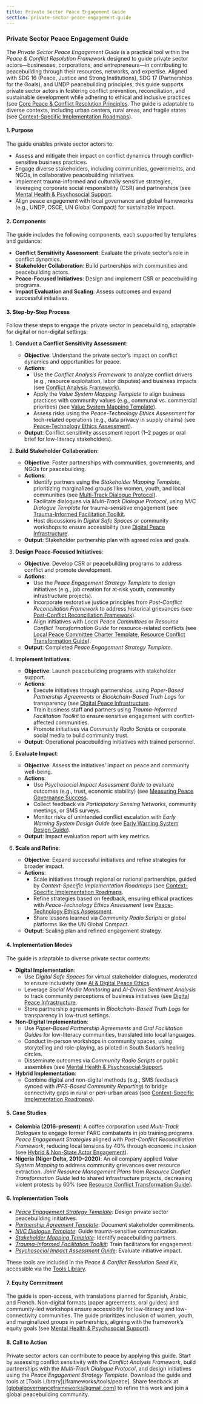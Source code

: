 ```yaml
---
title: Private Sector Peace Engagement Guide
section: private-sector-peace-engagement-guide
---
```


### Private Sector Peace Engagement Guide

The *Private Sector Peace Engagement Guide* is a practical tool within the *Peace & Conflict Resolution Framework* designed to guide private sector actors—businesses, corporations, and entrepreneurs—in contributing to peacebuilding through their resources, networks, and expertise. Aligned with SDG 16 (Peace, Justice and Strong Institutions), SDG 17 (Partnerships for the Goals), and UNDP peacebuilding principles, this guide supports private sector actors in fostering conflict prevention, reconciliation, and sustainable development while adhering to ethical and inclusive practices (see [Core Peace & Conflict Resolution Principles](/frameworks/docs/implementation/peace#core-principles]). The guide is adaptable to diverse contexts, including urban centers, rural areas, and fragile states (see [Context-Specific Implementation Roadmaps](/frameworks/docs/implementation/peace#context-specific-roadmaps)).

#### 1. Purpose
The guide enables private sector actors to:
- Assess and mitigate their impact on conflict dynamics through conflict-sensitive business practices.
- Engage diverse stakeholders, including communities, governments, and NGOs, in collaborative peacebuilding initiatives.
- Implement trauma-informed and culturally sensitive strategies, leveraging corporate social responsibility (CSR) and partnerships (see [Mental Health & Psychosocial Support](/frameworks/docs/implementation/peace#mental-health]).
- Align peace engagement with local governance and global frameworks (e.g., UNDP, OSCE, UN Global Compact) for sustainable impact.

#### 2. Components
The guide includes the following components, each supported by templates and guidance:
- **Conflict Sensitivity Assessment**: Evaluate the private sector’s role in conflict dynamics.
- **Stakeholder Collaboration**: Build partnerships with communities and peacebuilding actors.
- **Peace-Focused Initiatives**: Design and implement CSR or peacebuilding programs.
- **Impact Evaluation and Scaling**: Assess outcomes and expand successful initiatives.

#### 3. Step-by-Step Process
Follow these steps to engage the private sector in peacebuilding, adaptable for digital or non-digital settings:

1. **Conduct a Conflict Sensitivity Assessment**:
   - **Objective**: Understand the private sector’s impact on conflict dynamics and opportunities for peace.
   - **Actions**:
     - Use the *Conflict Analysis Framework* to analyze conflict drivers (e.g., resource exploitation, labor disputes) and business impacts (see [Conflict Analysis Framework](/frameworks/docs/implementation/peace#conflict-analysis-framework)).
     - Apply the *Value System Mapping Template* to align business practices with community values (e.g., communal vs. commercial priorities) (see [Value System Mapping Template](/frameworks/docs/implementation/peace#value-system-mapping-template)).
     - Assess risks using the *Peace-Technology Ethics Assessment* for tech-related operations (e.g., data privacy in supply chains) (see [Peace-Technology Ethics Assessment](/frameworks/docs/implementation/peace#peace-technology-ethics-assessment)).
   - **Output**: Conflict sensitivity assessment report (1–2 pages or oral brief for low-literacy stakeholders).

2. **Build Stakeholder Collaboration**:
   - **Objective**: Foster partnerships with communities, governments, and NGOs for peacebuilding.
   - **Actions**:
     - Identify partners using the *Stakeholder Mapping Template*, prioritizing marginalized groups like women, youth, and local communities (see [Multi-Track Dialogue Protocol](/frameworks/docs/implementation/peace#multi-track-dialogue-protocol)).
     - Facilitate dialogues via *Multi-Track Dialogue Protocol*, using *NVC Dialogue Template* for trauma-sensitive engagement (see [Trauma-Informed Facilitation Toolkit](/frameworks/docs/implementation/peace#trauma-informed-toolkit]).
     - Host discussions in *Digital Safe Spaces* or community workshops to ensure accessibility (see [Digital Peace Infrastructure](/frameworks/docs/implementation/peace#digital-infrastructure]).
   - **Output**: Stakeholder partnership plan with agreed roles and goals.

3. **Design Peace-Focused Initiatives**:
   - **Objective**: Develop CSR or peacebuilding programs to address conflict and promote development.
   - **Actions**:
     - Use the *Peace Engagement Strategy Template* to design initiatives (e.g., job creation for at-risk youth, community infrastructure projects).
     - Incorporate restorative justice principles from *Post-Conflict Reconciliation Framework* to address historical grievances (see [Post-Conflict Reconciliation Framework](/frameworks/docs/implementation/peace#post-conflict-reconciliation-framework)).
     - Align initiatives with *Local Peace Committees* or *Resource Conflict Transformation Guide* for resource-related conflicts (see [Local Peace Committee Charter Template](/frameworks/docs/implementation/peace#local-peace-committee-charter-template), [Resource Conflict Transformation Guide](/frameworks/docs/implementation/peace#resource-conflict-transformation-guide)).
   - **Output**: Completed *Peace Engagement Strategy Template*.

4. **Implement Initiatives**:
   - **Objective**: Launch peacebuilding programs with stakeholder support.
   - **Actions**:
     - Execute initiatives through partnerships, using *Paper-Based Partnership Agreements* or *Blockchain-Based Truth Logs* for transparency (see [Digital Peace Infrastructure](/frameworks/docs/implementation/peace#digital-infrastructure]).
     - Train business staff and partners using *Trauma-Informed Facilitation Toolkit* to ensure sensitive engagement with conflict-affected communities.
     - Promote initiatives via *Community Radio Scripts* or corporate social media to build community trust.
   - **Output**: Operational peacebuilding initiatives with trained personnel.

5. **Evaluate Impact**:
   - **Objective**: Assess the initiatives’ impact on peace and community well-being.
   - **Actions**:
     - Use *Psychosocial Impact Assessment Guide* to evaluate outcomes (e.g., trust, economic stability) (see [Measuring Peace Governance Success](/frameworks/docs/implementation/peace#measuring-success]).
     - Collect feedback via *Participatory Sensing Networks*, community meetings, or SMS surveys.
     - Monitor risks of unintended conflict escalation with *Early Warning System Design Guide* (see [Early Warning System Design Guide](/frameworks/docs/implementation/peace#early-warning-system-design-guide)).
   - **Output**: Impact evaluation report with key metrics.

6. **Scale and Refine**:
   - **Objective**: Expand successful initiatives and refine strategies for broader impact.
   - **Actions**:
     - Scale initiatives through regional or national partnerships, guided by *Context-Specific Implementation Roadmaps* (see [Context-Specific Implementation Roadmaps](/frameworks/docs/implementation/peace#context-specific-roadmaps]).
     - Refine strategies based on feedback, ensuring ethical practices with *Peace-Technology Ethics Assessment* (see [Peace-Technology Ethics Assessment](/frameworks/docs/implementation/peace#peace-technology-ethics-assessment]).
     - Share lessons learned via *Community Radio Scripts* or global platforms like the UN Global Compact.
   - **Output**: Scaling plan and refined engagement strategy.

#### 4. Implementation Modes
The guide is adaptable to diverse private sector contexts:
- **Digital Implementation**:
  - Use *Digital Safe Spaces* for virtual stakeholder dialogues, moderated to ensure inclusivity (see [AI & Digital Peace Ethics](/frameworks/docs/implementation/peace#ai-ethics]).
  - Leverage *Social Media Monitoring* and *AI-Driven Sentiment Analysis* to track community perceptions of business initiatives (see [Digital Peace Infrastructure](/frameworks/docs/implementation/peace#digital-infrastructure]).
  - Store partnership agreements in *Blockchain-Based Truth Logs* for transparency in low-trust settings.
- **Non-Digital Implementation**:
  - Use *Paper-Based Partnership Agreements* and *Oral Facilitation Guides* for low-literacy communities, translated into local languages.
  - Conduct in-person workshops in community spaces, using storytelling and role-playing, as piloted in South Sudan’s healing circles.
  - Disseminate outcomes via *Community Radio Scripts* or public assemblies (see [Mental Health & Psychosocial Support](/frameworks/docs/implementation/peace#mental-health]).
- **Hybrid Implementation**:
  - Combine digital and non-digital methods (e.g., SMS feedback synced with *IPFS-Based Community Reporting*) to bridge connectivity gaps in rural or peri-urban areas (see [Context-Specific Implementation Roadmaps](/frameworks/docs/implementation/peace#context-specific-roadmaps)).

#### 5. Case Studies
- **Colombia (2016–present)**: A coffee corporation used *Multi-Track Dialogues* to engage former FARC combatants in job training programs. *Peace Engagement Strategies* aligned with *Post-Conflict Reconciliation Framework*, reducing local tensions by 40% through economic inclusion (see [Hybrid & Non-State Actor Engagement](/frameworks/docs/implementation/peace#non-state-actors)).
- **Nigeria (Niger Delta, 2010–2020)**: An oil company applied *Value System Mapping* to address community grievances over resource extraction. *Joint Resource Management Plans* from *Resource Conflict Transformation Guide* led to shared infrastructure projects, decreasing violent protests by 60% (see [Resource Conflict Transformation Guide](/frameworks/docs/implementation/peace#resource-conflict-transformation-guide)).

#### 6. Implementation Tools
- *[Peace Engagement Strategy Template](/frameworks/tools/peace/peace-engagement-strategy-template-en.pdf)*: Design private sector peacebuilding initiatives.
- *[Partnership Agreement Template](/frameworks/tools/peace/partnership-agreement-template-en.pdf)*: Document stakeholder commitments.
- *[NVC Dialogue Template](/frameworks/tools/peace/nvc-dialogue-template-en.pdf)*: Guide trauma-sensitive communication.
- *[Stakeholder Mapping Template](/frameworks/tools/peace/stakeholder-mapping-template-en.pdf)*: Identify peacebuilding partners.
- *[Trauma-Informed Facilitation Toolkit](/frameworks/tools/peace/trauma-informed-toolkit-en.pdf)*: Train facilitators for engagement.
- *[Psychosocial Impact Assessment Guide](/frameworks/tools/peace/psychosocial-impact-assessment-guide-en.pdf)*: Evaluate initiative impact.

These tools are included in the *Peace & Conflict Resolution Seed Kit*, accessible via the [Tools Library](/frameworks/tools/peace).

#### 7. Equity Commitment
The guide is open-access, with translations planned for Spanish, Arabic, and French. Non-digital formats (paper agreements, oral guides) and community-led workshops ensure accessibility for low-literacy and low-connectivity communities. The guide prioritizes inclusion of women, youth, and marginalized groups in partnerships, aligning with the framework’s equity goals (see [Mental Health & Psychosocial Support](/frameworks/docs/implementation/peace#mental-health)).

#### 8. Call to Action
Private sector actors can contribute to peace by applying this guide. Start by assessing conflict sensitivity with the *Conflict Analysis Framework*, build partnerships with the *Multi-Track Dialogue Protocol*, and design initiatives using the *Peace Engagement Strategy Template*. Download the guide and tools at [Tools Library](/frameworks/tools/peace]. Share feedback at [globalgovernanceframeworks@gmail.com] to refine this work and join a global peacebuilding community.